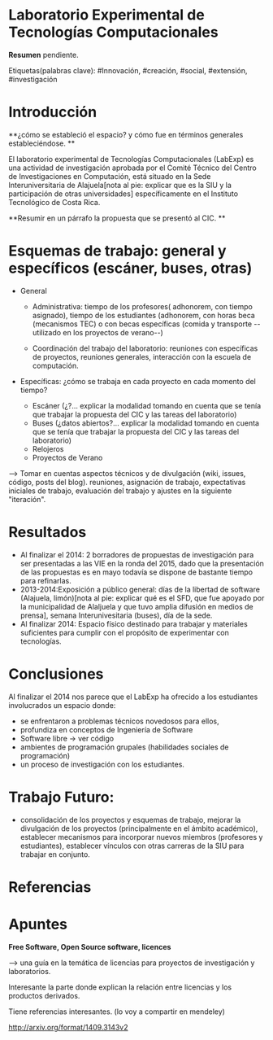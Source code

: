 Laboratorio Experimental de Tecnologías Computacionales
=

**Resumen** pendiente. 


Etiquetas(palabras clave): #Innovación, #creación, #social, #extensión, #investigación


Introducción
==

**¿cómo se estableció el espacio? y cómo fue en términos generales estableciéndose. **

El laboratorio experimental de Tecnologías Computacionales (LabExp) es una actividad de investigación aprobada por el Comité Técnico del Centro de Investigaciones en Computación, está situado en la Sede Interuniversitaria de Alajuela[nota al pie: explicar que es la SIU y la participación de otras universidades] específicamente en el Instituto Tecnológico de Costa Rica. 

**Resumir en un párrafo la propuesta que se presentó al CIC. **


Esquemas de trabajo: general y específicos (escáner, buses, otras)
==
  
  * General
    * Administrativa: tiempo de los profesores( adhonorem, con tiempo asignado), tiempo de los estudiantes (adhonorem, con horas beca (mecanismos TEC) o con becas específicas (comida y transporte --utilizado en los proyectos de verano--)
    
    * Coordinación del trabajo del laboratorio: reuniones con específicas de proyectos, reuniones generales, interacción con la escuela de computación.
    
  * Específicas: ¿cómo se trabaja en cada proyecto en cada momento del tiempo?
    * Escáner (¿?... explicar la modalidad tomando en cuenta que se tenía que trabajar la propuesta del CIC y las tareas del laboratorio)
    * Buses (¿datos abiertos?... explicar la modalidad tomando en cuenta que se tenía que trabajar la propuesta del CIC y las tareas del laboratorio)
    * Relojeros
    * Proyectos de Verano
  
--> Tomar en cuentas aspectos técnicos y de divulgación (wiki, issues, código, posts del blog).  reuniones, asignación de trabajo, expectativas iniciales de trabajo, evaluación del trabajo y ajustes en la siguiente "iteración". 


Resultados
==
* Al finalizar el 2014: 2 borradores de propuestas de investigación para ser presentadas a las VIE en la ronda del 2015, dado que la presentación de las propuestas es en mayo todavía se dispone de bastante tiempo para refinarlas. 
* 2013-2014:Exposición a público general: días de la libertad de software (Alajuela, limón)[nota al pie: explicar qué es el SFD, que fue apoyado por la municipalidad de Alaljuela y que tuvo amplia difusión en medios de prensa], semana Interunivesitaria (buses), día de la sede. 
* Al finalizar 2014: Espacio físico destinado para trabajar y materiales suficientes para cumplir con el propósito de experimentar con tecnologías.  


Conclusiones
==

Al finalizar el 2014 nos parece que el LabExp ha ofrecido a los estudiantes involucrados un espacio donde:

 * se enfrentaron a problemas técnicos novedosos para ellos, 
 * profundiza en conceptos de Ingeniería de Software
 * Software libre -> ver código
 * ambientes de programación grupales (habilidades sociales de programación)
 * un proceso de investigación con los estudiantes.



Trabajo Futuro:
==
* consolidación de los proyectos y esquemas de trabajo, mejorar la divulgación de los proyectos (principalmente en el ámbito académico), establecer mecanismos para incorporar nuevos miembros (profesores y estudiantes), establecer vínculos con otras carreras de la SIU para trabajar en conjunto. 



Referencias
==


Apuntes
==

**Free Software, Open Source software, licences**

--> una guía en la temática de licencias para proyectos de investigación y laboratorios. 

Interesante la parte donde explican la relación entre licencias y los productos derivados. 

Tiene referencias interesantes. (lo voy a compartir en mendeley)

http://arxiv.org/format/1409.3143v2




